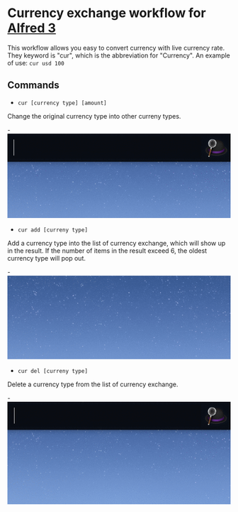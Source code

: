 # Currency exchange workflow for [Alfred 3](https://www.alfredapp.com)
This workflow allows you easy to convert currency with live currency rate. They keyword is "cur", which is the abbreviation for "Currency". An example of use: ```cur usd 100```

## Commands

- ```cur [currency type] [amount]```

Change the original currency type into other curreny types.

-![inline](./assets/example.gif)

- ```cur add [curreny type]```

Add a currency type into the list of currency exchange, which will show up in the result. If the number of items in the result exceed 6, the oldest currency type will pop out.

-![inline](./assets/example2.gif)

- ```cur del [curreny type]```

Delete a currency type from the list of currency exchange.

-![inline](./assets/example3.gif)
